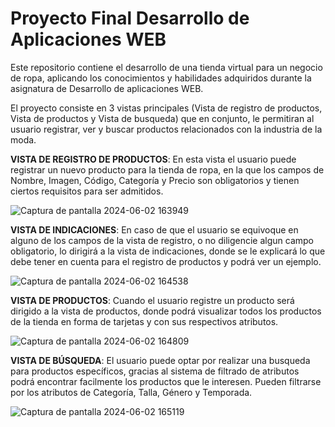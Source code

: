 # Proyecto Final Desarrollo de Aplicaciones WEB
Este repositorio contiene el desarrollo de una tienda virtual para un negocio de ropa, aplicando los conocimientos y habilidades adquiridos durante la asignatura de Desarrollo de aplicaciones WEB.

El proyecto consiste en 3 vistas principales (Vista de registro de productos, Vista de productos y Vista de busqueda) que en conjunto, le permitiran al usuario registrar, ver y buscar productos relacionados con la industria de la moda.

**VISTA DE REGISTRO DE PRODUCTOS**: En esta vista el usuario puede registrar un nuevo producto para la tienda de ropa, en la que los campos de Nombre, Imagen, Código, Categoría y Precio son obligatorios y tienen ciertos requisitos para ser admitidos.

![Captura de pantalla 2024-06-02 163949](https://github.com/Jujo-GC/Proyecto-final-desarrollo-web/assets/162654885/1854e09c-9bec-4fa0-8c2a-e74afa22e07e)

**VISTA DE INDICACIONES**: En caso de que el usuario se equivoque en alguno de los campos de la vista de registro, o no diligencie algun campo obligatorio, lo dirigirá a la vista de indicaciones, donde se le explicará lo que debe tener en cuenta para el registro de productos y podrá ver un ejemplo.

![Captura de pantalla 2024-06-02 164538](https://github.com/Jujo-GC/Proyecto-final-desarrollo-web/assets/162654885/ce946c54-396c-4563-8873-eedb5899032f)

**VISTA DE PRODUCTOS**: Cuando el usuario registre un producto será dirigido a la vista de productos, donde podrá visualizar todos los productos de la tienda en forma de tarjetas y con sus respectivos atributos.

![Captura de pantalla 2024-06-02 164809](https://github.com/Jujo-GC/Proyecto-final-desarrollo-web/assets/162654885/7d27435d-64fe-42ca-9a7d-7145501255fb)

**VISTA DE BÚSQUEDA**: El usuario puede optar por realizar una busqueda para productos específicos, gracias al sistema de filtrado de atributos podrá encontrar facilmente los productos que le interesen. Pueden filtrarse por los atributos de Categoría, Talla, Género y Temporada.

![Captura de pantalla 2024-06-02 165119](https://github.com/Jujo-GC/Proyecto-final-desarrollo-web/assets/162654885/536d682a-fbb7-4495-a07b-7bfaa8b81958)
